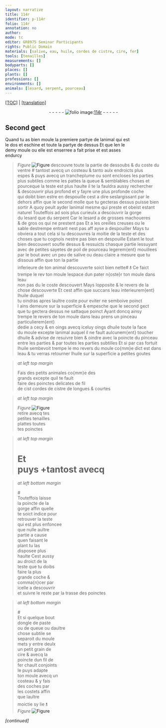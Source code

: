 ```yaml
---
layout: narrative
title: 114r
identifier: p-114r
folio: 114r
annotation: no
author:
mode: tc
editor: GR8975 Seminar Participants
rights: Public Domain
materials: [salive, eau, huile, cordes de cistre, cire, fer]
tools: [tenailles]
measurements: []
bodyparts: []
places: []
plants: []
professions: []
environments: []
animals: [lesard, serpent, pourceau]
---
```


<p><a href="{{ site.baseurl }}/diplomatic/" target="_blank">[TOC]</a> | <a href="{{ site.baseurl }}/texts/p-114r_tl/ target="_blank"">[translation]</a></p><div class="folio" align="center">- - - - - <a href="http://gallica.bnf.fr/ark:/12148/btv1b10500001g/f233.image" target="_blank"><img src="https://cu-mkp.github.io/2017-workshop-edition/assets/photo-icon.png" alt="folio image: " style="display:inline-block; margin-bottom:-3px;"/>114r</a> - - - - - </div>  
  

## Second gect

 
Quand tu as bien moule la premiere partye de lanimal qui est<br/> le dos et eschine et toute la partye de dessus Et que <span class="del">len</span> le<br/> demy moule ou elle est enserree a fait prise et est asses<br/> endurcy 
> *Figure*
> <a href="https://drive.google.com/open?id=0B9-oNrvWdlO5SWVndzB0aEk5MWs" target="_blank"><img src="https://cu-mkp.github.io/GR8975-edition/assets/photo-icon.png" alt="Figure" style="display:inline-block; margin-bottom:-3px;"/></a>
 descouvre toute la partie de dessoubs & du coste du<br/> ventre <span class="del">#</span> tantost avecq un costeau <span class="del">& tanto</span> aulx endroicts plus<br/> espes & puys avecq un trancheplume ou sont encloses les parties<br/> plus subtiles comme les pattes la queue & semblables choses et<br/> pourceque la teste est plus haulte il te la fauldra aussy rechercher<br/> & descouvrir plus profond et y fayre une plus profonde coche<br/> qui doibt bien estre en despouille cest a dire seslargissant par le<br/> dehors affin que le second molle que tu gecteras dessus puisse bien<br/> sortir A quoy peult ayder lanimal mesme qui preste et obeist estant<br/> naturel Touteffois <span class="del">ad</span> sois plus curieulx a descouvrir la gorge<br/> du <span class="al">lesard</span> que du <span class="al">serpent</span> Car le <span class="al">lesard</span> a de grosses machoueres<br/> & de gros os qui ne prestent pas Et a les oreilles creuses ou le<br/> sable destrempe entrant nest pas <span class="del">aff</span> ayse a despouiller Mays tu<br/> obviera a tout cela si tu descouvres la moitie de la teste et des<br/> choses que tu cognois nestre pas bien en despouille Estant le tout<br/> bien descouvert soufle dessus & ressuicts chasque partie lessuyant<br/> avec de petites sayetes de poil de <span class="al">pourceau</span> legerem{ent} mouillees<br/> par le bout avec un peu de <span class="m">salive</span> <span class="add">ou d<span class="m">eau</span> claire a mesure que tu dissous </span>affin que <span class="del">ton</span> la partie<br/> inferieure de ton animal descouverte soict bien nette# 🝋 Ce faict<br/> trempe <span class="del">le rev</span> <span class="del">ton moule</span> lespace dun pater n{oste}r ton moule dans l<span class="m">eau</span><br/> non pas <span class="del">du</span> <span class="add">le</span> coste descouvert Mays lopposite & le revers de la<br/> chose descouverte Et cest affin que succans l<span class="m">eau</span> <span class="add">interieurem{ent}</span> l<span class="m">huile</span> duquel<br/> tu oindras apres laultre coste <span class="del">pour eviter</span> ne semboive poinct<br/>l ains demeure sur la superficie & empesche que le second gect<br/> que tu gectera dessus ne sattaque poinct Ayant doncq ainsy<br/> trempe <span class="add">le revers de</span> ton moule dans l<span class="m">eau</span> prens un pinceau particulierem{ent}<br/> dedie a cecy & <span class="del">en oings</span> avecq iceluy oings d<span class="m">huile</span> toute la face<br/> du moule excepte lanimal auquel il ne fault aulcunem{ent} toucher<br/> d<span class="m">huile</span> & advise de resuivre bien & oindre avec la poincte du pinceau<br/> entre les parties & par toutes les parties subtilles Et si par cas fortuit<br/> l<span class="m">huile</span> sembevoit trempe le <span class="del">mo</span> revers du moule co{mm}e dict est dans<br/> l<span class="m">eau</span> & tu verras retourner l<span class="m">huile</span> sur la superficie a petites goutes
 
> *at left top margin*
> 
> 
>   Fais des petits animales co{mm}e des<br/> grands excepte quil te fault<br/> faire des poinctes delicates de <span class="del">fil</span> <br/> de <span class="del">cist</span> <span class="m">cordes de cistre</span> de longues & courtes
 
> *at left top margin*
> 
> 
>   
> *Figure*
> <a href="https://drive.google.com/open?id=0B9-oNrvWdlO5NVR5Y2FtZHM0ck0" target="_blank"><img src="https://cu-mkp.github.io/GR8975-edition/assets/photo-icon.png" alt="Figure" style="display:inline-block; margin-bottom:-3px;"/></a>
<br/> retire avecq tes<br/> petites <span class="tl">tenailles</span><br/> plattes toutes<br/> tes poinctes
 
> *at left top margin*
> 
> 
>   # Et<br/> puys \+<span class="del">tantost avecq</span><br/> 
 
> *at left bottom margin*
> 
> 
>   #<br/> Touteffois laisse<br/> la poincte de la<br/> gorge affin quelle<br/> te soict indice pour<br/> retrouver la teste<br/> qui est plus enfoncee<br/> que nulle aultre<br/> partie a cause<br/> quen faisant le<br/> plant tu las<br/> disposee plus<br/> haulte Cest aussy<br/> au droict de la<br/> teste que tu doibs<br/> faire la plus<br/> grande coche &<br/> comma{n}cer par<br/> icelle a descouvrir<br/> et suivre le reste par la trasse des poinctes<br/> 
 
> *at left bottom margin*
> 
> 
>  #<br/> Et si quelque bout<br/> dongle de paste<br/> ou de queue ou daultre<br/> chose subtile se<br/> separoit du moule<br/> mets <span class="del">y</span> entre deulx<br/> un petit grain de<br/> <span class="m">cire</span> & avecq la<br/> poincte dun fil de<br/> <span class="m">fer</span> chault conjoints<br/> le puys adapte<br/> ton moule avecq un<br/> costeau & y fais<br/> des coches par<br/> les costets affin<br/> que laultre<br/> moictie sy lie 🝋<br/> 
> *Figure*
> <a href="https://drive.google.com/open?id=0B9-oNrvWdlO5TTRuWU8yVktnc3M" target="_blank"><img src="https://cu-mkp.github.io/GR8975-edition/assets/photo-icon.png" alt="Figure" style="display:inline-block; margin-bottom:-3px;"/></a>
 
 
*[continued]*
 
